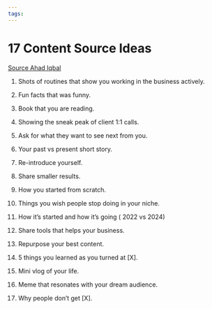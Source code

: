```yaml
---
tags: 
---
```

# 17 Content Source Ideas
[Source Ahad Iqbal](https://www.linkedin.com/posts/ahad--iqbal_content-ideas-that-helps-when-theres-no-activity-7235183183577669632-eMSa?utm_source=share&utm_medium=member_desktop)

1) Shots of routines that show you working in the business actively.  
  
2) Fun facts that was funny.  
  
3) Book that you are reading.  
  
4) Showing the sneak peak of client 1:1 calls.  
  
5) Ask for what they want to see next from you.  
  
6) Your past vs present short story.  
  
7) Re-introduce yourself.  
  
8) Share smaller results.  
  
9) How you started from scratch.  
  
10) Things you wish people stop doing in your niche.  
  
11) How it’s started and how it’s going ( 2022 vs 2024)  
  
12) Share tools that helps your business.  
  
13) Repurpose your best content.  
  
14) 5 things you learned as you turned at [X].  
  
15) Mini vlog of your life.  
  
16) Meme that resonates with your dream audience.  
  
17) Why people don’t get [X].